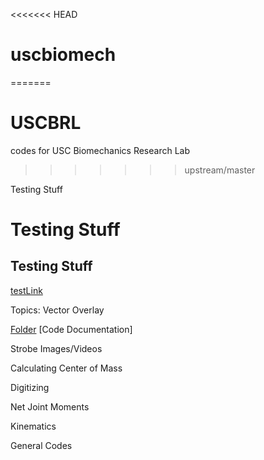 <<<<<<< HEAD
# uscbiomech
=======
# USCBRL
codes for USC Biomechanics Research Lab
>>>>>>> upstream/master


Testing Stuff
# Testing Stuff
## Testing Stuff
[testLink](https://github.com/USCBiomechanicsLab/labcodes/tree/master/CalcCOM)


Topics:
Vector Overlay

[Folder](https://github.com/USCBiomechanicsLab/labcodes/tree/master/VectorOverlay) [Code Documentation]

Strobe Images/Videos

Calculating Center of Mass

Digitizing

Net Joint Moments

Kinematics

General Codes

